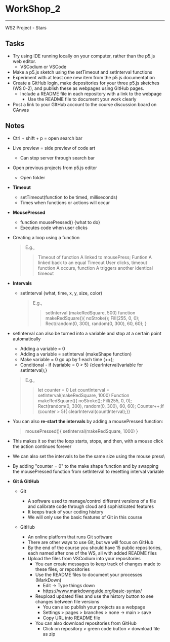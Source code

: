 # WorkShop_2
**** 
WS2 Project - Stars 

>

## Tasks 

* Try using IDE running locally on your computer, rather than the p5.js web editor. 
  * VSCodium or VSCode
* Make a p5.js sketch using the setTimeout and setInterval functions
* Experiment with at least one new item from the p5.js documentation
* Create a GitHub login, make depositories for your three p5.js sketches (WS 0-2), and publish these as webpages using GitHub pages.
  * Include a README file in each repository with a link to the webpage
	* Use the README file to document your work clearly
* Post a link to your GItHub account to the course discussion board on CAnvas
	
## Notes 

* Ctrl + shift + p = open search bar
* Live preview = side preview of code art
  * Can stop server through search bar 
* Open previous projects from p5.js editor 
  * Open folder

* **Timeout**
  * setTimeout(function to be timed, milliseconds)
  * Times when functions or actions will occur 
		
* **MousePressed**
  * function mousePressed() {what to do}
  * Executes code when user clicks
	
* Creating a loop using a function
  
  > E.g.,
  >> Timeout of function A linked to mousePress; Funtion A linked back to an equal Timeout
  >> User clicks, timeout function A occurs, function A triggers another identical timeout
	
* **Intervals**
  * setInterval (what, time, x, y, size, color)

    > E.g.,
    >> setInterval (makeRedSquare, 500)
    >> function makeRedSquare(){
    >> noStroke();
    >> Fill(255, 0, 0);
    >> Rect(random(0, 300), random(0, 300), 60, 60);
    >> }

* setInterval can also be turned into a variable and stop at a certain point automatically 
  * Adding a variable = 0
  * Adding a variable = setInterval (makeShape function)
  * Make variable = 0 go up by 1 each time (++);
  * Conditional - if (variable = 0 > 5) {clearInterval(variable for setInterval);}

  > E.g.,
  >> let counter = 0
  >> Let countInterval = setInterval(makeRedSquare, 1000)
  >> Function makeRedSquare(){
  >> noStroke();
  >> Fill(255, 0, 0);
  >> Rect(random(0, 300), random(0, 300), 60, 60);
  >> Counter++;If (counter > 5){
  >> clearInterval(countInterval);}}
				
* You can also **re-start the intervals** by adding a mousePressed function:

  > mousePressed(){
  > setInterval(makeRedSquare, 1000)
  > }
		
* This makes it so that the loop starts, stops, and then, with a mouse click the action continues forever
* We can also set the intervals to be the same size using the mouse press\
* By adding "counter = 0" to the make shape function and by swapping the mousePressed function from setInterval to resetting interval variable 
			
* **Git & GitHub**
		
  * Git 
    * A software used to manage/control different versions of a file and calibrate code through cloud and sophisticated features
    * It keeps track of your coding history
    * We will only use the basic features of Git in this course
			
  * GitHub
	  * An online platform that runs Git software
    * There are other ways to use Git, but we will focus on GitHub
    * By the end of the course you should have 15 public repositories, each named after one of the WS, all with added README files
    * Upload the files from VSCodium into your repositories
      * You can create messages to keep track of changes made to these files, or repositories
      * Use the README files to document your processes (MarkDown)
        * Edit -> Type things down
        * https://www.markdownguide.org/basic-syntax/
      * Reupload updated files and use the history button to see changes between file versions
        * You can also publish your projects as a webpage
        * Settings > pages > branches > none -> main > save
        * Copy URL into README file
      * You can also download repositories from GitHub
        * Click on repository > green code button > download file as zip 
				


